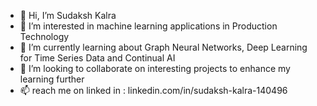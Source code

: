 - 👋 Hi, I’m Sudaksh Kalra
- 👀 I’m interested in machine learning applications in Production Technology
- 🌱 I’m currently learning about Graph Neural Networks, Deep Learning for Time Series Data and Continual AI
- 💞️ I’m looking to collaborate on interesting projects to enhance my learning further
- 📫 reach me on linked in : linkedin.com/in/sudaksh-kalra-140496

<!---
sudaksh14/sudaksh14 is a ✨ special ✨ repository because its `README.md` (this file) appears on your GitHub profile.
You can click the Preview link to take a look at your changes.
--->
